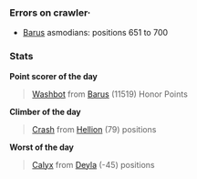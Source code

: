 ### Errors on crawler·
- [Barus](/#/ranking/Barus) asmodians: positions 651 to 700


### Stats

**Point scorer of the day**
>[Washbot](/#/character/Barus/567209) from [Barus](/#/ranking/Barus)  (11519) Honor Points


**Climber of the day**
>[Crash](/#/character/Hellion/87064) from [Hellion](/#/ranking/Hellion)  (79) positions


**Worst of the day**
>[Calyx](/#/character/Deyla/146557) from [Deyla](/#/ranking/Deyla)  (-45) positions


